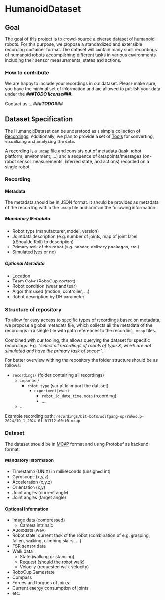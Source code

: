 # HumanoidDataset

## Goal

The goal of this project is to crowd-source a diverse dataset of humanoid robots.
For this purpose, we propose a standardized and extensible recording container format.
The dataset will contain many such recordings of humanoid robots accomplishing different tasks in various environments including their sensor measurements, states and actions.

### How to contribute

We are happy to include your recordings in our dataset.
Please make sure, you have the minimal set of information and are allowed to publish your data under the _**###TODO license###**_.

Contact us ... _**###TODO###**_

## Dataset Specification

The HumanoidDataset can be understood as a simple collection of [Recordings](#recording).
Additionally, we plan to provide a set of [Tools](#tools) for converting, visualizing and analyzing the data.

A recording is a `.mcap` file and consists out of metadata (task, robot platform, environment, ...) and a sequence of datapoints/messages (on-robot sensor measurements, inferred state, and actions) recorded on a single robot.

### Recording

#### Metadata

The metadata should be in JSON format.
It should be provided as metadata of the recording within the `.mcap` file and contain the following information:

##### Mandatory Metadata

- Robot type (manufacturer, model, version)
- Jointdata description (e.g. number of joints, map of joint label (rShoulderRoll) to description)
- Primary task of the robot (e.g. soccer, delivery packages, etc.)
- Simulated (yes or no)

##### Optional Metadata

- Location
- Team Color (RoboCup context)
- Robot condition (wear and tear)
- Algorithm used (motion, controller, ...)
- Robot description by DH parameter

### Structure of repository

To allow for easy access to specific types of recordings based on metadata, we propose a global metadata file,
which collects all the metadata of the recordings in a single file with path references to the recording `.mcap` files.

Combined with our tooling, this allows querying the dataset for specific recordings.
E.g. _"select all recordings of robots of type X, which are not simulated and have the primary task of soccer"_.

For better overview withing the repository the folder structure should be as follows:
- `recordings/` (folder containing all recordings)
  - `importer/`
    - `robot_type` (script to import the dataset)
        - `experiment|event`
            - `robot_id_date_time.mcap` (recording)
            - ...
  - ...

Example recording path: `recordings/bit-bots/wolfgang-op/robocup-2024/ID_1_2024-01-01T12:00:00.mcap`


### Dataset
The dataset should be in [MCAP](https://mcap.dev/) format and using Protobuf as backend format.

#### Mandatory Information
- Timestamp (UNIX) in milliseconds (unsigned int)
- Gyroscope (x,y,z)
- Acceleration (x,y,z)
- Orientation (x,y)
- Joint angles (current angle)
- Joint angles (target angle)

#### Optional Information
- Image data (compressed)
  - Camera intrinsic
- Audiodata (wav)
- Robot state: current task of the robot (combination of e.g. grasping, fallen, walking, climbing stairs, ...)
- FSR sensor data
- Walk data:
  - State (walking or standing)
  - Request (should the robot walk)
  - Velocity (requested walk velocity)
- RoboCup Gamestate
- Compass
- Forces and torques of joints
- Current energy consumption of joints
- etc.
